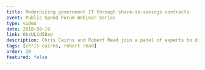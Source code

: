```yaml
---
title: Modernizing government IT through share-in-savings contracts
event: Public Spend Forum Webinar Series
type: video
date: 2018-09-19
link: ObzUL1d58eo
description: Chris Cairns and Robert Read join a panel of experts to discuss how to modernize government technology through the marriage of agile practices and share-in-savings contracting.
tags: [chris cairns, robert read]
order: 20
featured: false
---
```

